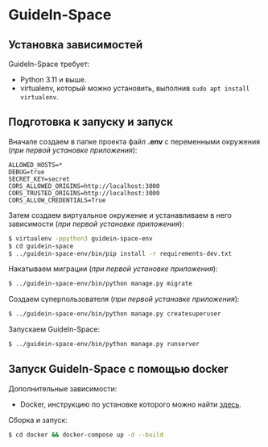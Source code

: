 # GuideIn-Space

## Установка зависимостей

GuideIn-Space требует:

* Python 3.11 и выше.
* virtualenv, который можно установить, выполнив `sudo apt install virtualenv`.

## Подготовка к запуску и запуск

Вначале создаем в папке проекта файл **.env** с переменными окружения (*при первой установке приложения*):

```dotenv
ALLOWED_HOSTS=*
DEBUG=true
SECRET_KEY=secret
CORS_ALLOWED_ORIGINS=http://localhost:3000
CORS_TRUSTED_ORIGINS=http://localhost:3000
CORS_ALLOW_CREDENTIALS=True
```

Затем создаем виртуальное окружение и устанавливаем в него зависимости (*при первой установке приложения*):

```bash
$ virtualenv -ppython3 guidein-space-env
$ cd guidein-space
$ ../guidein-space-env/bin/pip install -r requirements-dev.txt
```

Накатываем миграции (*при первой установке приложения*):

```bash
$ ../guidein-space-env/bin/python manage.py migrate
```

Создаем суперпользователя (*при первой установке приложения*):

```bash
$ ../guidein-space-env/bin/python manage.py createsuperuser
```

Запускаем GuideIn-Space:

```bash
$ ../guidein-space-env/bin/python manage.py runserver
```

## Запуск GuideIn-Space с помощью docker

Дополнительные зависимости:

* Docker, инструкцию по установке которого можно найти [здесь](https://docs.docker.com/install/linux/docker-ce/ubuntu/#install-docker-engine---community-1).

Сборка и запуск:

```bash
$ cd docker && docker-compose up -d --build
```
